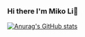 ### Hi there I'm Miko Li👋
[![Anurag's GitHub stats](https://github-readme-stats.vercel.app/api?username=mikoli524)](https://github.com/anuraghazra/github-readme-stats)


<!--
**mikoli524/mikoli524** is a ✨ _special_ ✨ repository because its `README.md` (this file) appears on your GitHub profile.

Here are some ideas to get you started:

- 🔭 I’m currently working on ...
- 🌱 I’m currently learning ...
- 👯 I’m looking to collaborate on ...
- 🤔 I’m looking for help with ...
- 💬 Ask me about ...
- 📫 How to reach me: ...
- 😄 Pronouns: ...
- ⚡ Fun fact: ...
-->
